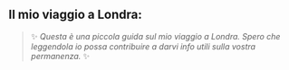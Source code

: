 ## Il mio viaggio a Londra:
>✨ _Questa è una piccola guida sul mio viaggio a Londra. Spero che leggendola io possa contribuire a darvi info utili sulla vostra permanenza._ ✨

